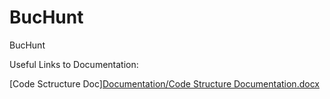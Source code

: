 # BucHunt
BucHunt


Useful Links to Documentation:

[Code Sctructure Doc][Documentation/Code Structure Documentation.docx](https://github.com/adverseengineer/ScavengeRUs/blob/sprint4/Documentation/Code%20Structure%20Documentation.docx)

